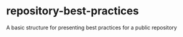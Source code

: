 # repository-best-practices
A basic structure for presenting best practices for a public repository
